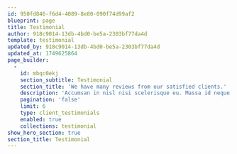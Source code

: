 ```yaml
---
id: 950fd846-f6d4-4089-8e80-090f74d99af2
blueprint: page
title: Testimonial
author: 918c9014-13db-4bd0-be5a-2303bf77da4d
template: testimonial
updated_by: 918c9014-13db-4bd0-be5a-2303bf77da4d
updated_at: 1749625864
page_builder:
  -
    id: mbqc0ekj
    section_subtitle: Testimonial
    section_title: 'We have many reviews from our satisfied clients.'
    description: 'Accumsan in nisl nisi scelerisque eu. Massa id neque aliquam vestibulum morbi blandit cursus. Molestie ac feugiat sed lectus vestibulum mattis'
    pagination: 'false'
    limit: 6
    type: client_testimonials
    enabled: true
    collections: testimonial
show_hero_section: true
section_title: Testimonial
---
```

